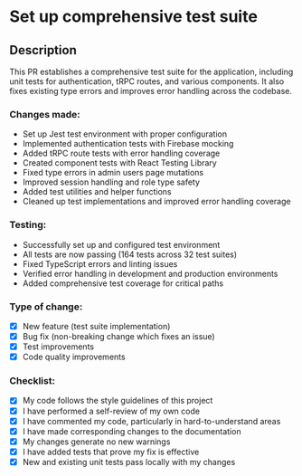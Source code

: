 # Set up comprehensive test suite

## Description

This PR establishes a comprehensive test suite for the application, including unit tests for authentication, tRPC routes, and various components. It also fixes existing type errors and improves error handling across the codebase.

### Changes made:
- Set up Jest test environment with proper configuration
- Implemented authentication tests with Firebase mocking
- Added tRPC route tests with error handling coverage
- Created component tests with React Testing Library
- Fixed type errors in admin users page mutations
- Improved session handling and role type safety
- Added test utilities and helper functions
- Cleaned up test implementations and improved error handling coverage

### Testing:
- Successfully set up and configured test environment
- All tests are now passing (164 tests across 32 test suites)
- Fixed TypeScript errors and linting issues
- Verified error handling in development and production environments
- Added comprehensive test coverage for critical paths

### Type of change:
- [x] New feature (test suite implementation)
- [x] Bug fix (non-breaking change which fixes an issue)
- [x] Test improvements
- [x] Code quality improvements

### Checklist:
- [x] My code follows the style guidelines of this project
- [x] I have performed a self-review of my own code
- [x] I have commented my code, particularly in hard-to-understand areas
- [x] I have made corresponding changes to the documentation
- [x] My changes generate no new warnings
- [x] I have added tests that prove my fix is effective
- [x] New and existing unit tests pass locally with my changes 